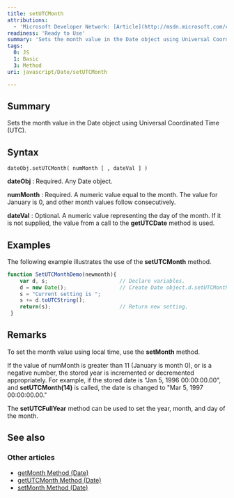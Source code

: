 ```yaml
---
title: setUTCMonth
attributions:
  - 'Microsoft Developer Network: [Article](http://msdn.microsoft.com/en-us/library/ie/d82ks7xe(v=vs.94).aspx)'
readiness: 'Ready to Use'
summary: 'Sets the month value in the Date object using Universal Coordinated Time (UTC).'
tags:
  0: JS
  1: Basic
  3: Method
uri: javascript/Date/setUTCMonth

---
```

## Summary

Sets the month value in the Date object using Universal Coordinated Time (UTC).

## Syntax

    dateObj.setUTCMonth( numMonth [ , dateVal ] )

**dateObj**
:   Required. Any Date object.

**numMonth**
:   Required. A numeric value equal to the month. The value for January is 0, and other month values follow consecutively.

**dateVal**
:   Optional. A numeric value representing the day of the month. If it is not supplied, the value from a call to the **getUTCDate** method is used.

## Examples

The following example illustrates the use of the **setUTCMonth** method.

``` js
function SetUTCMonthDemo(newmonth){
    var d, s;                       // Declare variables.
    d = new Date();                 // Create Date object.d.setUTCMonth( newmonth ) ;        // Set UTC month.
    s = "Current setting is ";
    s += d.toUTCString();
    return(s);                      // Return new setting.
 }
```

## Remarks

To set the month value using local time, use the **setMonth** method.

If the value of numMonth is greater than 11 (January is month 0), or is a negative number, the stored year is incremented or decremented appropriately. For example, if the stored date is "Jan 5, 1996 00:00:00.00", and **setUTCMonth(14)** is called, the date is changed to "Mar 5, 1997 00:00:00.00."

The **setUTCFullYear** method can be used to set the year, month, and day of the month.

## See also

### Other articles

-   [getMonth Method (Date)](/javascript/Date/getMonth)
-   [getUTCMonth Method (Date)](/javascript/Date/getUTCMonth)
-   [setMonth Method (Date)](/javascript/Date/setMonth)

